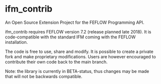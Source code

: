 # ifm_contrib

An Open Source Extension Project for the FEFLOW Programming API.

ifm_contrib requires FEFLOW version 7.2 (release planned late 2018). 
It is code-compatible with the standard IFM coming with the FEFLOW installation.

The code is free to use, share and modify. 
It is possible to create a private fork and make proprietary modifications.
Users are however encouraged to contribute their own code back to the main branch.

Note: the library is currently in BETA-status, thus changes may be made that will not be 
backwards compatible.